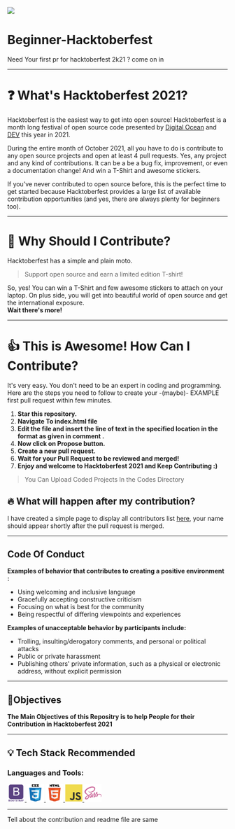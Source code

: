 ![](https://hacktoberfest.digitalocean.com/_nuxt/img/logo-hacktoberfest-full.f42e3b1.svg)



# Beginner-Hacktoberfest
Need Your first pr for hacktoberfest 2k21 ? come on in 

---

# ❓ What's Hacktoberfest 2021?

Hacktoberfest is the easiest way to get into open source! Hacktoberfest is a month long festival of open source code presented by [Digital Ocean](https://www.digitalocean.com/) and [DEV](https://www.dev.to/) this year in 2021.

During the entire month of October 2021, all you have to do is contribute to any open source projects and open at least 4 pull requests. Yes, any project and any kind of contributions. It can be a be a bug fix, improvement, or even a documentation change! And win a T-Shirt and awesome stickers.

If you’ve never contributed to open source before, this is the perfect time to get started because Hacktoberfest provides a large list of available contribution opportunities (and yes, there are always plenty for beginners too).

---

# 👕 Why Should I Contribute?

Hacktoberfest has a simple and plain moto.

> Support open source and earn a limited edition T-shirt!

So, yes! You can win a T-Shirt and few awesome stickers to attach on your laptop. On plus side, you will get into beautiful world of open source and get the international exposure.  
**Wait there's more!**


---

# 👍 This is Awesome! How Can I Contribute?

It's very easy. You don't need to be an expert in coding and programming. Here are the steps you need to follow to create your -(maybe)- EXAMPLE first pull request within few minutes.
1. **Star this repository.**
2. **Navigate To index.html file**
3. **Edit the file and insert the line of text in the specified location in the format as given in comment .**
4. **Now click on Propose button.**
5. **Create a new pull request.**
6. **Wait for your Pull Request to be reviewed and merged!**
7. **Enjoy and welcome to Hacktoberfest 2021 and Keep Contributing :)**

> You Can Upload Coded Projects In the Codes Directory 

## 🔥 What will happen after my contribution?

I have created a simple page to display all contributors list [here](https://hctnm2.github.io/Beginner-Hacktoberfest/), your name should appear shortly after the pull request is merged.

---
## Code Of Conduct
**Examples of behavior that contributes to creating a positive environment :**
- Using welcoming and inclusive language
- Gracefully accepting constructive criticism
- Focusing on what is best for the community
- Being respectful of differing viewpoints and experiences



**Examples of unacceptable behavior by participants include:**
- Trolling, insulting/derogatory comments, and personal or political attacks
- Public or private harassment
- Publishing others' private information, such as a physical or electronic address, without explicit permission
---

## 🎯Objectives
**The Main Objectives of this Repositry is to help People for their Contribution in Hacktoberfest 2021**

---
## 💡 Tech Stack Recommended
<h3 align="left">Languages and Tools:</h3>
<p align="left"> <a href="https://getbootstrap.com" target="_blank"> <img src="https://raw.githubusercontent.com/devicons/devicon/master/icons/bootstrap/bootstrap-plain-wordmark.svg" alt="bootstrap" width="40" height="40"/> </a> <a href="https://www.w3schools.com/css/" target="_blank"> <img src="https://raw.githubusercontent.com/devicons/devicon/master/icons/css3/css3-original-wordmark.svg" alt="css3" width="40" height="40"/> </a> <a href="https://www.w3.org/html/" target="_blank"> <img src="https://raw.githubusercontent.com/devicons/devicon/master/icons/html5/html5-original-wordmark.svg" alt="html5" width="40" height="40"/> </a> <a href="https://developer.mozilla.org/en-US/docs/Web/JavaScript" target="_blank"> <img src="https://raw.githubusercontent.com/devicons/devicon/master/icons/javascript/javascript-original.svg" alt="javascript" width="40" height="40"/> </a> <a href="https://sass-lang.com" target="_blank"> <img src="https://raw.githubusercontent.com/devicons/devicon/master/icons/sass/sass-original.svg" alt="sass" width="40" height="40"/> </a> </p>

---

<!-- # :handshake: Our Contributors
<a href="https://github.com/hctnm2/Beginner-Hacktoberfest/graphs/contributors">
<!--   <img src="https://contrib.rocks/image?repo=hctnm2/Beginner-Hacktoberfest" /> -->
<!-- </a> --> 
Tell about the contribution and readme file are same
